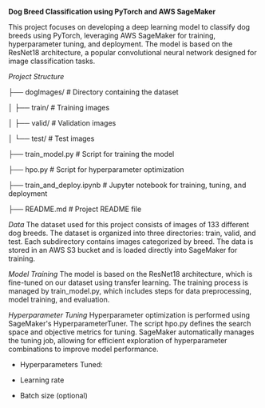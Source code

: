 **Dog Breed Classification using PyTorch and AWS SageMaker**

This project focuses on developing a deep learning model to classify dog breeds using PyTorch, leveraging AWS SageMaker for training, hyperparameter tuning, and deployment. The model is based on the ResNet18 architecture, a popular convolutional neural network designed for image classification tasks.

*Project Structure*

├── dogImages/                    # Directory containing the dataset

│   ├── train/                    # Training images

│   ├── valid/                    # Validation images

│   └── test/                     # Test images

├── train_model.py                # Script for training the model

├── hpo.py                        # Script for hyperparameter optimization

├── train_and_deploy.ipynb        # Jupyter notebook for training, tuning, and deployment

├── README.md                     # Project README file


*Data*
The dataset used for this project consists of images of 133 different dog breeds. The dataset is organized into three directories: train, valid, and test. Each subdirectory contains images categorized by breed. The data is stored in an AWS S3 bucket and is loaded directly into SageMaker for training.


*Model Training*
The model is based on the ResNet18 architecture, which is fine-tuned on our dataset using transfer learning. The training process is managed by train_model.py, which includes steps for data preprocessing, model training, and evaluation.


*Hyperparameter Tuning*
Hyperparameter optimization is performed using SageMaker's HyperparameterTuner. The script hpo.py defines the search space and objective metrics for tuning. SageMaker automatically manages the tuning job, allowing for efficient exploration of hyperparameter combinations to improve model performance.


- Hyperparameters Tuned:
  
- Learning rate
  
- Batch size (optional)
